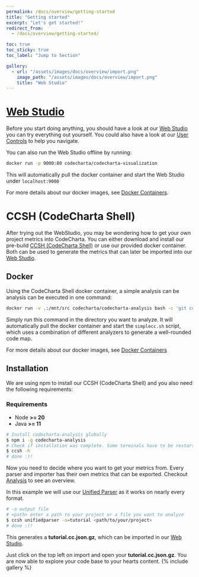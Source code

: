 ```yaml
---
permalink: /docs/overview/getting-started
title: "Getting started"
excerpt: "Let's get started!"
redirect_from:
  - /docs/overview/getting-started/

toc: true
toc_sticky: true
toc_label: "Jump to Section"

gallery:
  - url: "/assets/images/docs/overview/import.png"
    image_path: "/assets/images/docs/overview/import.png"
    title: "Web Studio"
---
```


# [Web Studio](https://maibornwolff.github.io/codecharta/visualization/app/index.html?file=codecharta_visualization.cc.json.gz&file=codecharta_analysis.cc.json.gz&currentFilesAreSampleFiles=true&area=rloc&height=sonar_complexity&color=sonar_complexity)

Before you start doing anything, you should have a look at our [Web Studio](https://maibornwolff.github.io/codecharta/visualization/app/index.html?file=codecharta_visualization.cc.json.gz&file=codecharta_analysis.cc.json.gz&currentFilesAreSampleFiles=true&area=rloc&height=sonar_complexity&color=sonar_complexity) you can try everything out yourself. You could also have a look at our [User Controls]({{site.docs_visualization}}/user-controls) to help you navigate.

You can also run the Web Studio offline by running:

```bash
docker run -p 9000:80 codecharta/codecharta-visualization
```
This will automatically pull the docker container and start the Web Studio under `localhost:9000`

For more details about our docker images, see [Docker Containers]({{site.docs_overview/dockerized}}).

# CCSH (CodeCharta Shell)

After trying out the WebStudio, you may be wondering how to get your own project metrics into CodeCharta. You can either download and install our pre-build [CCSH (CodeCharta Shell)]({{site.docs_analysis}}/codecharta-shell) or use our provided docker container. Both can be used to generate the metrics that can later be imported into our [Web Studio](https://maibornwolff.github.io/codecharta/visualization/app/index.html?file=codecharta_visualization.cc.json.gz&file=codecharta_analysis.cc.json.gz&currentFilesAreSampleFiles=true&area=rloc&height=sonar_complexity&color=sonar_complexity).

## Docker

Using the CodeCharta Shell docker container, a simple analysis can be analysis can be executed in one command:
```bash
docker run -v .:/mnt/src codecharta/codecharta-analysis bash -c 'git config --global --add safe.directory /mnt/src; cd /mnt/src/; simplecc.sh create tutorial'
```
Simply run this command in the directory you want to analyze. It will automatically pull the docker container and start the `simplecc.sh` script, which uses a combination of different analyzers to generate a well-rounded code map.

For more details about our docker images, see [Docker Containers]({{site.docs_overview/dockerized}})

## Installation

We are using npm to install our CCSH (CodeCharta Shell) and you also need the following requirements:

### Requirements

- Node **>= 20**
- Java **>= 11**

```bash
# Install codecharta-analysis globally
$ npm i -g codecharta-analysis
# Check if installation was complete. Some terminals have to be restarted
$ ccsh -h
# done :)!
```

Now you need to decide where you want to get your metrics from. Every parser and importer has their own metrics that can be exported.
Checkout [Analysis]({{site.docs_overview}}/analysis) to see an overview.

In this example we will use our [Unified Parser]({{site.docs_parser}}/unified) as it works on nearly every format.

```bash
# -o output file
# <path> enter a path to your project or a file you want to analyze
$ ccsh unifiedparser -o=tutorial <path/to/your/project>
# done :)!
```

This generates a **tutorial.cc.json.gz**, which can be imported in our [Web Studio](https://maibornwolff.github.io/codecharta/visualization/app/index.html?file=codecharta_visualization.cc.json.gz&file=codecharta_analysis.cc.json.gz&currentFilesAreSampleFiles=true&area=rloc&height=sonar_complexity&color=sonar_complexity).

Just click on the top left on import and open your **tutorial.cc.json.gz**. You are now able to explore your code base to your hearts content.
{% include gallery %}
